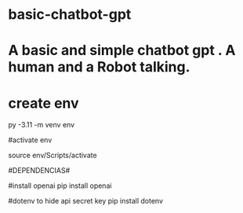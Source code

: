 
# basic-chatbot-gpt
A basic and simple chatbot gpt . A human and a Robot talking.
=======
# create env

py -3.11 -m venv env

#activate env

source env/Scripts/activate

#DEPENDENCIAS#

#install openai
pip install openai

#dotenv to hide api secret key
pip install dotenv

